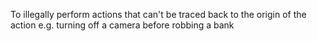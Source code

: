 To illegally perform actions that can't be traced back to the origin of the action e.g. turning off a camera before robbing a bank